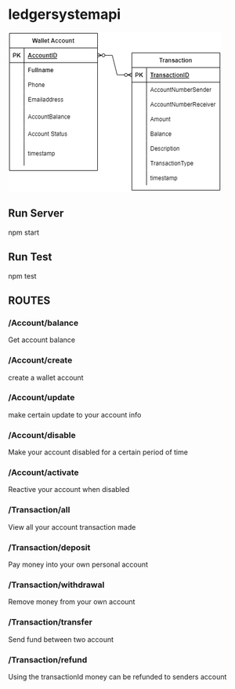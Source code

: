# ledgersystemapi

![alt text](<./Database.drawio%20(1).png>)

## Run Server

npm start

## Run Test

npm test

## ROUTES

### /Account/balance

Get account balance

### /Account/create

create a wallet account

### /Account/update

make certain update to your account info

### /Account/disable

Make your account disabled for a certain period of time

### /Account/activate

Reactive your account when disabled

### /Transaction/all

View all your account transaction made

### /Transaction/deposit

Pay money into your own personal account

### /Transaction/withdrawal

Remove money from your own account

### /Transaction/transfer

Send fund between two account

### /Transaction/refund

Using the transactionId money can be refunded to senders account
